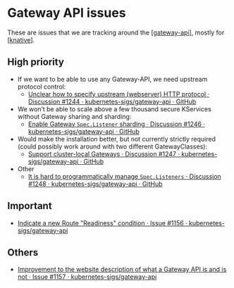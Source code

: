 # Gateway API issues
These are issues that we are tracking around the [[gateway-api]], mostly for [[knative]].

## High priority
- If we want to be able to use any Gateway-API, we need upstream protocol control:
  - [Unclear how to specify upstream (webserver) HTTP protocol · Discussion #1244 · kubernetes-sigs/gateway-api · GitHub](https://github.com/kubernetes-sigs/gateway-api/discussions/1244)
- We won’t be able to scale above a few thousand secure KServices without Gateway sharing and sharding:
  - [Enable Gateway `Spec.Listener` sharding · Discussion #1246 · kubernetes-sigs/gateway-api · GitHub](https://github.com/kubernetes-sigs/gateway-api/discussions/1246)
- Would make the installation better, but not currently strictly required (could possibly work around with two different GatewayClasses):
  - [Support cluster-local Gateways · Discussion #1247 · kubernetes-sigs/gateway-api · GitHub](https://github.com/kubernetes-sigs/gateway-api/discussions/1247)
- Other
  - [It is hard to programmatically manage `Spec.Listeners` · Discussion #1248 · kubernetes-sigs/gateway-api · GitHub](https://github.com/kubernetes-sigs/gateway-api/discussions/1248)

## Important
- [Indicate a new Route "Readiness" condition · Issue #1156 · kubernetes-sigs/gateway-api](https://github.com/kubernetes-sigs/gateway-api/issues/1156)

## Others
- [Improvement to the website description of what a Gateway API is and is not · Issue #1157 · kubernetes-sigs/gateway-api](https://github.com/kubernetes-sigs/gateway-api/issues/1157)

[//begin]: # "Autogenerated link references for markdown compatibility"
[gateway-api]: gateway-api.md "Kubernetes Gateway API"
[knative]: ../learning/knative.md "knative"
[//end]: # "Autogenerated link references"